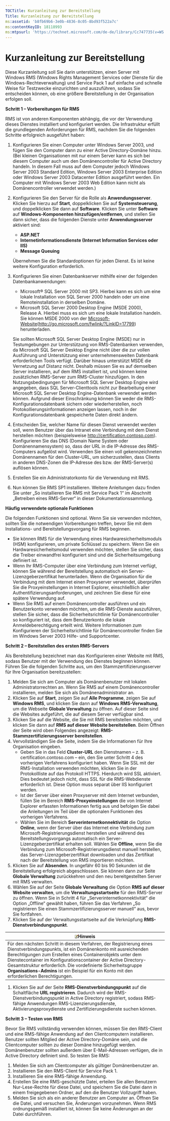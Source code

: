 ```yaml
---
TOCTitle: Kurzanleitung zur Bereitstellung
Title: Kurzanleitung zur Bereitstellung
ms:assetid: 'b8fb69b6-3e0b-4836-8c05-8bd93f522a7c'
ms:contentKeyID: 18118993
ms:mtpsurl: 'https://technet.microsoft.com/de-de/library/Cc747735(v=WS.10)'
---
```


Kurzanleitung zur Bereitstellung
================================

Diese Kurzanleitung soll Sie darin unterstützen, einen Server mit Windows RMS (Windows Rights Management Services oder Dienste für die Windows-Rechteverwaltung) und Service Pack 1 auf einfache und schnelle Weise für Testzwecke einzurichten und auszuführen, sodass Sie entscheiden können, ob eine größere Bereitstellung in der Organisation erfolgen soll.

**Schritt 1 – Vorbereitungen für RMS**

RMS ist von anderen Komponenten abhängig, die vor der Verwendung dieses Dienstes installiert und konfiguriert werden. Die Infrastruktur erfüllt die grundlegenden Anforderungen für RMS, nachdem Sie die folgenden Schritte erfolgreich ausgeführt haben:

1.  Konfigurieren Sie einen Computer unter Windows Server 2003, und fügen Sie den Computer dann zu einer Active Directory-Domäne hinzu. (Bei kleinen Organisationen mit nur einem Server kann es sich bei diesem Computer auch um den Domänencontroller für Active Directory handeln. In diesem Fall muss auf dem Computer jedoch Windows Server 2003 Standard Edition, Windows Server 2003 Enterprise Edition oder Windows Server 2003 Datacenter Edition ausgeführt werden. Ein Computer mit Windows Server 2003 Web Edition kann nicht als Domänencontroller verwendet werden.)
2.  Konfigurieren Sie den Server für die Rolle als **Anwendungsserver**. Klicken Sie hierzu auf **Start**, doppelklicken Sie auf **Systemsteuerung**, und doppelklicken Sie dann auf **Software**. Klicken Sie unter **Software** auf **Windows-Komponenten hinzufügen/entfernen**, und stellen Sie dann sicher, dass die folgenden Dienste unter **Anwendungsserver** aktiviert sind:
    -   **ASP.NET**
    -   **Internetinformationsdienste (Internet Information Services oder IIS)**
    -   **Message Queuing**

    Übernehmen Sie die Standardoptionen für jeden Dienst. Es ist keine weitere Konfiguration erforderlich.
3.  Konfigurieren Sie einen Datenbankserver mithilfe einer der folgenden Datenbankanwendungen:
    -   Microsoft® SQL Server 2000 mit SP3. Hierbei kann es sich um eine lokale Installation von SQL Server 2000 handeln oder um eine Remoteinstallation in derselben Domäne.
    -   Microsoft SQL Server 2000 Desktop Engine (MSDE 2000), Release A. Hierbei muss es sich um eine lokale Installation handeln. Sie können MSDE 2000 von der [Microsoft-Website](http://go.microsoft.com/fwlink/?linkid=17799)(http://go.microsoft.com/fwlink/?LinkID=17799) herunterladen.

    Sie sollten Microsoft SQL Server Desktop Engine (MSDE) nur in Testumgebungen zur Unterstützung von RMS-Datenbanken verwenden, da Microsoft SQL Server Desktop Engine nicht über die zur vollen Ausführung und Unterstützung einer unternehmensweiten Datenbank erforderlichen Tools verfügt. Darüber hinaus unterstützt MSDE die Vernetzung auf Distanz nicht. Deshalb müssen Sie es auf demselben Server installieren, auf dem RMS installiert ist, und können keine zusätzlichen RMS-Server zum RMS-Cluster hinzufügen. In den Nutzungsbedingungen für Microsoft SQL Server Desktop Engine wird angegeben, dass SQL Server-Clienttools nicht zur Bearbeitung einer Microsoft SQL Server Desktop Engine-Datenbank verwendet werden können. Aufgrund dieser Einschränkung können Sie weder die RMS-Konfigurationsdatenbank sichern oder wiederherstellen, noch Protokollierungsinformationen anzeigen lassen, noch in der Konfigurationsdatenbank gespeicherte Daten direkt ändern.
4.  Entscheiden Sie, welcher Name für diesen Dienst verwendet werden soll, wenn Benutzer über das Intranet eine Verbindung mit dem Dienst herstellen möchten (beispielsweise http://certification.contoso.com). Konfigurieren Sie das DNS (Domain Name System oder Domänennamensystem) so, dass der URL in die IP-Adresse des RMS-Computers aufgelöst wird. Verwenden Sie einen voll gekennzeichneten Domänennamen für den Cluster-URL, um sicherzustellen, dass Clients in anderen DNS-Zonen die IP-Adresse des bzw. der RMS-Server(s) auflösen können.
5.  Erstellen Sie ein Administratorkonto für die Verwendung mit RMS.
6.  Nun können Sie RMS SP1 installieren. Weitere Anleitungen dazu finden Sie unter „So installieren Sie RMS mit Service Pack 1“ im Abschnitt „Betreiben eines RMS-Server“ in dieser Dokumentationssammlung.

**Häufig verwendete optionale Funktionen**

Die folgenden Funktionen sind optional. Wenn Sie sie verwenden möchten, sollten Sie die notwendigen Vorbereitungen treffen, bevor Sie mit dem Installations- und Bereitstellungsvorgang für RMS beginnen.

-   Sie können RMS für die Verwendung eines Hardwaresicherheitsmoduls (HSM) konfigurieren, um private Schlüssel zu speichern. Wenn Sie ein Hardwaresicherheitsmodul verwenden möchten, stellen Sie sicher, dass die Treiber einwandfrei konfiguriert sind und die Sicherheitsumgebung definiert ist.
-   Wenn Ihr RMS-Computer über eine Verbindung zum Internet verfügt, können Sie während der Bereitstellung automatisch ein Server-Lizenzgeberzertifikat herunterladen. Wenn die Organisation für die Verbindung mit dem Internet einen Proxyserver verwendet, überprüfen Sie die Proxyeinstellungen in Internet Explorer, einschließlich aller Authentifizierungsanforderungen, und zeichnen Sie diese für eine spätere Verwendung auf.
-   Wenn Sie RMS auf einem Domänencontroller ausführen und ein Benutzerkonto verwenden möchten, um die RMS-Dienste auszuführen, stellen Sie sicher, dass die Sicherheitsrichtlinie für Domänencontroller so konfiguriert ist, dass dem Benutzerkonto die lokale Anmeldeberechtigung erteilt wird. Weitere Informationen zum Konfigurieren der Sicherheitsrichtlinie für Domänencontroller finden Sie im Windows Server 2003 Hilfe- und Supportcenter.

**Schritt 2 – Bereitstellen des ersten RMS-Servers**

Als Bereitstellung bezeichnet man das Konfigurieren einer Website mit RMS, sodass Benutzer mit der Verwendung des Dienstes beginnen können. Führen Sie die folgenden Schritte aus, um den Stammzertifizierungsserver für Ihre Organisation bereitzustellen:

1.  Melden Sie sich am Computer als Domänenbenutzer mit lokalen Administratorrechten an. Wenn Sie RMS auf einem Domänencontroller installieren, melden Sie sich als Domänenadministrator an.
2.  Klicken Sie auf **Start**, zeigen Sie auf **Alle Programme**, zeigen Sie auf **Windows RMS**, und klicken Sie dann auf **Windows RMS-Verwaltung**, um die Webseite **Globale Verwaltung** zu öffnen. Auf dieser Seite sind die Websites aufgeführt, die auf diesem Server verfügbar sind.
3.  Klicken Sie auf die Website, die Sie mit RMS bereitstellen möchten, und klicken Sie dann auf **RMS auf dieser Website bereitstellen**. Beim Öffnen der Seite wird oben Folgendes angezeigt: **RMS-Stammzertifizierungsserver bereitstellen**.
4.  Vervollständigen Sie die Seite, indem Sie die Informationen für Ihre Organisation eingeben.
    -   Geben Sie in das Feld **Cluster-URL** den Dienstnamen – z. B. certification.contoso.com – ein, den Sie unter Schritt 4 des vorherigen Verfahrens konfiguriert haben. Wenn Sie SSL mit der RMS-Installation verwenden möchten, klicken Sie in der Protokollliste auf das Protokoll HTTPS. Hierdurch wird SSL aktiviert. Dies bedeutet jedoch nicht, dass SSL für die RMS-Webdienste erforderlich ist. Diese Option muss separat über IIS konfiguriert werden.
    -   Ist der Server über einen Proxyserver mit dem Internet verbunden, füllen Sie im Bereich **RMS-Proxyeinstellungen** die von Internet Explorer erfassten Informationen fertig aus und befolgen Sie dabei die Anleitungen im Teil über die optionalen Funktionen des vorherigen Verfahrens.
    -   Wählen Sie im Bereich **Serverinternetkonnektivität** die Option **Online**, wenn der Server über das Internet eine Verbindung zum Microsoft-Registrierungsdienst herstellen und während des Bereitstellungsvorgangs automatisch ein Server-Lizenzgeberzertifikat erhalten soll. Wählen Sie **Offline**, wenn Sie die Verbindung zum Microsoft-Registrierungsdienst manuell herstellen, das Server-Lizenzgeberzertifikat downloaden und das Zertifikat nach der Bereitstellung von RMS importieren möchten.
5.  Klicken Sie auf **Absenden**.
    In ungefähr 60 bis 90 Sekunden ist die Bereitstellung erfolgreich abgeschlossen. Sie können dann zur Seite **Globale Verwaltung** zurückkehren und den neu bereitgestellten Server mit RMS verwalten.
6.  Wählen Sie auf der Seite **Globale Verwaltung** die Option **RMS auf dieser Website verwalten**, um die **Verwaltungsstartseite** für den RMS-Server zu öffnen.
    Wenn Sie in Schritt 4 für „Serverinternetkonnektivität“ die Option „Offline“ gewählt haben, führen Sie das Verfahren „So registrieren Sie einen Stammzertifizierungsserver manuell“ aus, bevor Sie fortfahren.
7.  Klicken Sie auf der Verwaltungsstartseite auf die Verknüpfung **RMS-Dienstverbindungspunkt**.

| ![](images/Cc747735.note(WS.10).gif)Hinweis                                                                                                                                                                                                                                                                                                                                                             |
|--------------------------------------------------------------------------------------------------------------------------------------------------------------------------------------------------------------------------------------------------------------------------------------------------------------------------------------------------------------------------------------------------------------------------------------|
| Für den nächsten Schritt in diesem Verfahren, der Registrierung eines Dienstverbindungspunkts, ist ein Domänenkonto mit ausreichenden Berechtigungen zum Erstellen eines Containerobjekts unter dem Dienstecontainer im Konfigurationscontainer der Active Directory-Gesamtstruktur erforderlich. Die vordefinierte Sicherheitsgruppe **Organisations-Admins** ist ein Beispiel für ein Konto mit den erforderlichen Berechtigungen. |

1.  Klicken Sie auf der Seite **RMS-Dienstverbindungspunkt** auf die Schaltfläche **URL registrieren**. Dadurch wird der RMS-Dienstverbindungspunkt in Active Directory registriert, sodass RMS-fähige Anwendungen RMS-Lizenzierungsdienste, Aktivierungsproxydienste und Zertifizierungsdienste suchen können.

**Schritt 3 – Testen von RMS**

Bevor Sie RMS vollständig verwenden können, müssen Sie den RMS-Client und eine RMS-fähige Anwendung auf den Clientcomputern installieren. Benutzer sollten Mitglied der Active Directory-Domäne sein, und die Clientcomputer sollten zu dieser Domäne hinzugefügt werden. Domänenbenutzer sollten außerdem über E-Mail-Adressen verfügen, die in Active Directory definiert sind. So testen Sie RMS:

1.  Melden Sie sich am Clientcomputer als gültiger Domänenbenutzer an.
2.  Installieren Sie den RMS-Client für Service Pack 1.
3.  Installieren Sie eine RMS-fähige Anwendung.
4.  Erstellen Sie eine RMS-geschützte Datei, erteilen Sie allen Benutzern Nur-Lese-Rechte für diese Datei, und speichern Sie die Datei dann in einem freigegebenen Ordner, auf den die Benutzer Vollzugriff haben.
5.  Melden Sie sich als ein anderer Benutzer am Computer an. Öffnen Sie die Datei, und versuchen Sie, Änderungen vorzunehmen. Wenn RMS ordnungsgemäß installiert ist, können Sie keine Änderungen an der Datei durchführen.